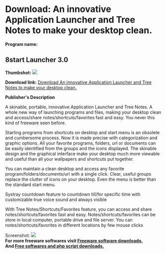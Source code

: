 # Download: An innovative Application Launcher and Tree Notes to make your desktop clean.

**Program name:**

## 8start Launcher 3.0

  
**Thumbshot:** ![](http://www.freewarefiles.com/screenshot/8startlauncher16_md.jpg)   
  
**Download link:** [Download An innovative Application Launcher and Tree Notes to make your desktop clean.](http://freesoftwares.boysofts.com/8start-Launcher_program_17119.html)  
  


**Publisher's Description**  
  


A skinable, portable, innovative Application Launcher and Tree Notes. A whole new way of launching programs and files, making your desktop clean and access/share notes/shortcuts/favorites fast and easy. You never this kind of freeware seen before. 

Starting programs from shortcuts on desktop and start menu is an obsolete and cumbersome process. Now it is made precise with categorization and graphic options. All your favorite programs, folders, url or documents can be easily identified from the groups and the icons displayed. The skinable design and the graphical interface make your desktop much more viewable and useful than all your wallpapers and shortcuts put together. 

You can maintain a clean desktop and access any favorite program/folders/documents/url with a single click. Clear, useful groups replace the clutter of icons on your desktop. Even the menu is better than the standard start menu.

Systray countdown feature to countdown till/for specific time with customizable true voice sound and always visible 

With Tree Notes/Shortcuts/Favorites feature, you can access and share notes/shortcuts/favorites fast and easy. Notes/shortcuts/favorites can be store in local computer, portable drive and file server. You can notes/shortcuts/favorites in different locations by few mouse clicks 

  
  
Screenshot: ![](http://www.freewarefiles.com/screenshot/8startlauncher16.jpg)   
**For more freeware softwares visit [Freeware software downloads.](http://freesoftwares.boysofts.com/)**   
**And [Free softwares and php script downloads.](http://www.boysofts.com/)**
